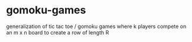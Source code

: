 # gomoku-games
generalization of tic tac toe / gomoku games where k players compete on an m x n board to create a row of length R
